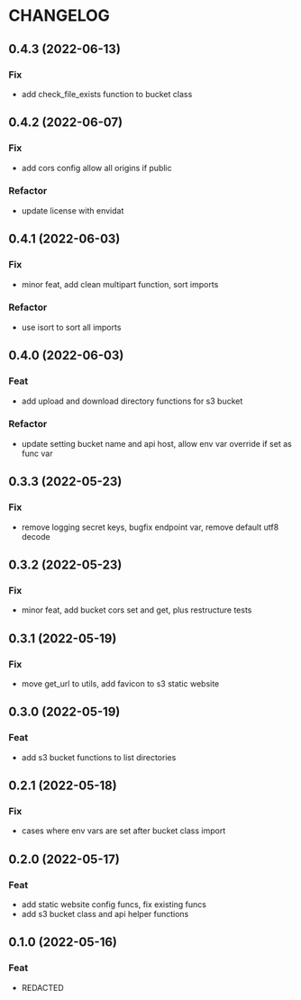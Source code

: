 # CHANGELOG

## 0.4.3 (2022-06-13)

### Fix

- add check_file_exists function to bucket class

## 0.4.2 (2022-06-07)

### Fix

- add cors config allow all origins if public

### Refactor

- update license with envidat

## 0.4.1 (2022-06-03)

### Fix

- minor feat, add clean multipart function, sort imports

### Refactor

- use isort to sort all imports

## 0.4.0 (2022-06-03)

### Feat

- add upload and download directory functions for s3 bucket

### Refactor

- update setting bucket name and api host, allow env var override if set as func var

## 0.3.3 (2022-05-23)

### Fix

- remove logging secret keys, bugfix endpoint var, remove default utf8 decode

## 0.3.2 (2022-05-23)

### Fix

- minor feat, add bucket cors set and get, plus restructure tests

## 0.3.1 (2022-05-19)

### Fix

- move get_url to utils, add favicon to s3 static website

## 0.3.0 (2022-05-19)

### Feat

- add s3 bucket functions to list directories

## 0.2.1 (2022-05-18)

### Fix

- cases where env vars are set after bucket class import

## 0.2.0 (2022-05-17)

### Feat

- add static website config funcs, fix existing funcs
- add s3 bucket class and api helper functions

## 0.1.0 (2022-05-16)

### Feat

- REDACTED
